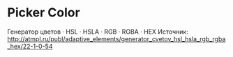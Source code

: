 # Picker Color
Генератор цветов · HSL · HSLA · RGB · RGBA · HEX
Источник: http://atmpl.ru/publ/adaptive_elements/generator_cvetov_hsl_hsla_rgb_rgba_hex/22-1-0-54

